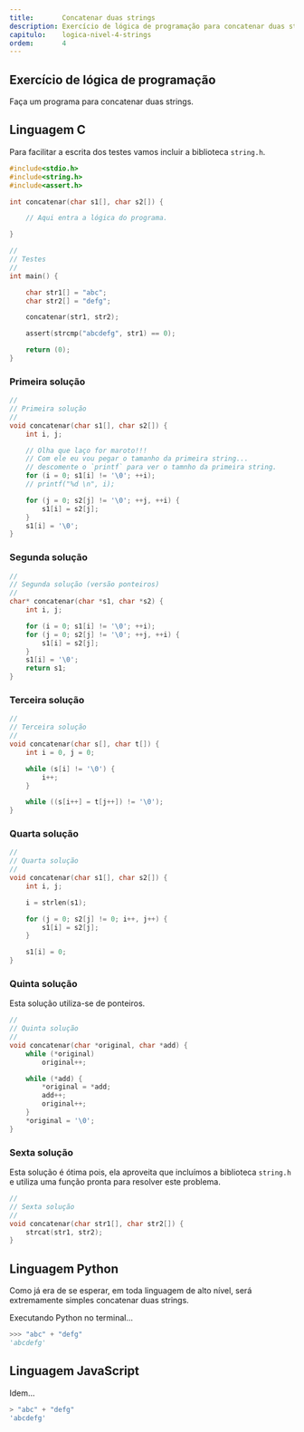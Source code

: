 ```yaml
---
title:       Concatenar duas strings
description: Exercício de lógica de programação para concatenar duas strings.
capitulo:    logica-nivel-4-strings
ordem:       4
---
```




Exercício de lógica de programação
---

Faça um programa para concatenar duas strings.



Linguagem C
---

Para facilitar a escrita dos testes vamos incluir a biblioteca `string.h`.

```c
#include<stdio.h>
#include<string.h>
#include<assert.h>

int concatenar(char s1[], char s2[]) {

    // Aqui entra a lógica do programa.

}

//
// Testes
//
int main() {

    char str1[] = "abc";
    char str2[] = "defg";

    concatenar(str1, str2);

    assert(strcmp("abcdefg", str1) == 0);

    return (0);
}
```


### Primeira solução

```c
//
// Primeira solução
//
void concatenar(char s1[], char s2[]) {
    int i, j;

    // Olha que laço for maroto!!!
    // Com ele eu vou pegar o tamanho da primeira string...
    // descomente o `printf` para ver o tamnho da primeira string.
    for (i = 0; s1[i] != '\0'; ++i);
    // printf("%d \n", i);

    for (j = 0; s2[j] != '\0'; ++j, ++i) {
        s1[i] = s2[j];
    }
    s1[i] = '\0';
}
```


### Segunda solução

```c
//
// Segunda solução (versão ponteiros)
//
char* concatenar(char *s1, char *s2) {
    int i, j;

    for (i = 0; s1[i] != '\0'; ++i);
    for (j = 0; s2[j] != '\0'; ++j, ++i) {
        s1[i] = s2[j];
    }
    s1[i] = '\0';
    return s1;
}
```


### Terceira solução

```c
//
// Terceira solução
//
void concatenar(char s[], char t[]) {
    int i = 0, j = 0;

    while (s[i] != '\0') {
        i++;
    }

    while ((s[i++] = t[j++]) != '\0');
}
```


### Quarta solução

```c
//
// Quarta solução
//
void concatenar(char s1[], char s2[]) {
    int i, j;

    i = strlen(s1);

    for (j = 0; s2[j] != 0; i++, j++) {
        s1[i] = s2[j];
    }

    s1[i] = 0;
}
```


### Quinta solução

Esta solução utiliza-se de ponteiros.

```c
//
// Quinta solução
//
void concatenar(char *original, char *add) {
    while (*original)
        original++;

    while (*add) {
        *original = *add;
        add++;
        original++;
    }
    *original = '\0';
}
```



### Sexta solução

Esta solução é ótima pois, ela aproveita que incluímos a biblioteca `string.h` e utiliza uma função pronta para resolver
este problema.

```c
//
// Sexta solução
//
void concatenar(char str1[], char str2[]) {
    strcat(str1, str2);
}

```




Linguagem Python
---

Como já era de se esperar, em toda linguagem de alto nível, será extremamente simples concatenar duas strings.

Executando Python no terminal...

```python
>>> "abc" + "defg"
'abcdefg'
```



Linguagem JavaScript
---

Idem...

```javascript
> "abc" + "defg"
'abcdefg'
```


